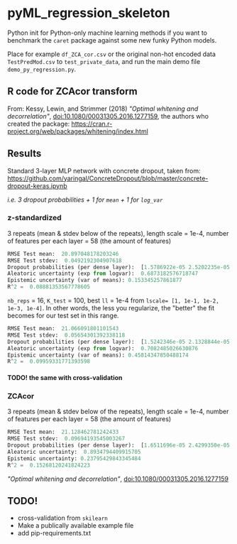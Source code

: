 # pyML_regression_skeleton

Python init for Python-only machine learning methods if you want to benchmark the `caret` package against some new funky Python models.

Place for example `df_ZCA_cor.csv` or the original non-hot encoded data `TestPredMod.csv` to `test_private_data`, and run the main demo file `demo_py_regression.py`.

## R code for ZCAcor transform

From: Kessy, Lewin, and Strimmer (2018) _"Optimal whitening and decorrelation"_, [doi:10.1080/00031305.2016.1277159](https://doi.org/10.1080/00031305.2016.1277159), the authors who created the package: https://cran.r-project.org/web/packages/whitening/index.html

## Results

Standard 3-layer MLP network with concrete dropout, taken from:
https://github.com/yaringal/ConcreteDropout/blob/master/concrete-dropout-keras.ipynb

_i.e. 3 dropout probabilities + 1 for `mean` + 1 for `log_var`_

### z-standardized

3 repeats (mean & stdev below of the repeats), length scale = 1e-4, number of features per each layer = 58 (the amount of features)

```python
RMSE Test mean:  20.897048178203246
RMSE Test stdev:  0.0492192304907618
Dropout probabilities (per dense layer):  [1.5786922e-05 2.5202235e-05 8.8937231e-06 1.1876257e-05 2.9436257e-01]
Aleatoric uncertainty (exp from logvar):  0.6873182576718747
Epistemic uncertainty (var of means): 0.153345257861877 
R^2 =  0.08881353567778605
```

`nb_reps` = 16, `K_test` = 100, best `ll` = 1e-4 from `lscale= [1, 1e-1, 1e-2, 1e-3, 1e-4]`. In other words, the less you regularize, the "better" the fit becomes for our test set in this range.


```python
RMSE Test mean:  21.066091801101543
RMSE Test stdev:  0.05654301392338118
Dropout probabilities (per dense layer):  [1.5242346e-05 2.1328844e-05 6.4392938e-05 8.9678297e-06 2.4842893e-01]
Aleatoric uncertainty (exp from logvar):  0.7082485026630876
Epistemic uncertainty (var of means): 0.45814347850488174 
R^2 =  0.09959331771393598
```

#### TODO! the same with cross-validation

### ZCAcor

3 repeats (mean & stdev below of the repeats), length scale = 1e-4, number of features per each layer = 58 (the amount of features)

```python
RMSE Test mean:  21.128462781242433
RMSE Test stdev:  0.09694193545003267
Dropout probabilities (per dense layer):  [1.6511696e-05 2.4299350e-05 3.6801528e-05 9.7002685e-06 2.1191585e-01]
Aleatoric uncertainty:  0.8934794409915705
Epistemic uncertainty: 0.23795429843345484 
R^2 =  0.15268120241824223
```

 _"Optimal whitening and decorrelation"_, [doi:10.1080/00031305.2016.1277159](https://doi.org/10.1080/00031305.2016.1277159)

## TODO!

* cross-validation from `skilearn`
* Make a publically available example file
* add pip-requirements.txt
